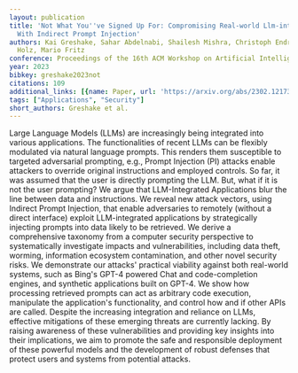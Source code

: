 ```yaml
---
layout: publication
title: 'Not What You''ve Signed Up For: Compromising Real-world Llm-integrated Applications
  With Indirect Prompt Injection'
authors: Kai Greshake, Sahar Abdelnabi, Shailesh Mishra, Christoph Endres, Thorsten
  Holz, Mario Fritz
conference: Proceedings of the 16th ACM Workshop on Artificial Intelligence and Security
year: 2023
bibkey: greshake2023not
citations: 109
additional_links: [{name: Paper, url: 'https://arxiv.org/abs/2302.12173'}]
tags: ["Applications", "Security"]
short_authors: Greshake et al.
---
```

Large Language Models (LLMs) are increasingly being integrated into various
applications. The functionalities of recent LLMs can be flexibly modulated via
natural language prompts. This renders them susceptible to targeted adversarial
prompting, e.g., Prompt Injection (PI) attacks enable attackers to override
original instructions and employed controls. So far, it was assumed that the
user is directly prompting the LLM. But, what if it is not the user prompting?
We argue that LLM-Integrated Applications blur the line between data and
instructions. We reveal new attack vectors, using Indirect Prompt Injection,
that enable adversaries to remotely (without a direct interface) exploit
LLM-integrated applications by strategically injecting prompts into data likely
to be retrieved. We derive a comprehensive taxonomy from a computer security
perspective to systematically investigate impacts and vulnerabilities,
including data theft, worming, information ecosystem contamination, and other
novel security risks. We demonstrate our attacks' practical viability against
both real-world systems, such as Bing's GPT-4 powered Chat and code-completion
engines, and synthetic applications built on GPT-4. We show how processing
retrieved prompts can act as arbitrary code execution, manipulate the
application's functionality, and control how and if other APIs are called.
Despite the increasing integration and reliance on LLMs, effective mitigations
of these emerging threats are currently lacking. By raising awareness of these
vulnerabilities and providing key insights into their implications, we aim to
promote the safe and responsible deployment of these powerful models and the
development of robust defenses that protect users and systems from potential
attacks.